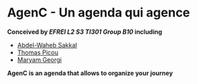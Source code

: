 
# AgenC - Un agenda qui agence

**Conceived by *EFREI L2 S3 TI301 Group B10* including**
- [Abdel-Waheb Sakkal](https://github.com/L4KK4S)
- [Thomas Picou](https://github.com/thmspi)
- [Maryam Georgi](https://github.com/MaryamGeorgi)
    
**AgenC is an agenda that allows to organize your journey**

